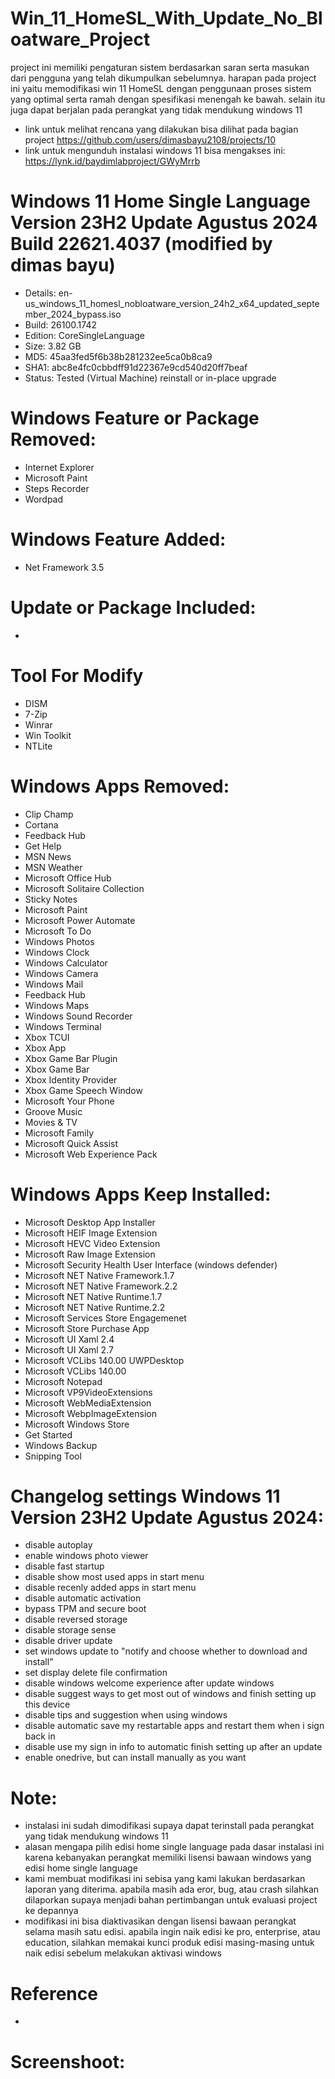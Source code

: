 # Win_11_HomeSL_With_Update_No_Bloatware_Project

project ini memiliki pengaturan sistem berdasarkan saran serta masukan dari pengguna yang telah dikumpulkan sebelumnya. harapan pada project ini yaitu memodifikasi win 11 HomeSL dengan penggunaan proses sistem yang optimal serta ramah dengan spesifikasi menengah ke bawah. selain itu juga dapat berjalan pada perangkat yang tidak mendukung windows 11

- link untuk melihat rencana yang dilakukan bisa dilihat pada bagian project https://github.com/users/dimasbayu2108/projects/10
- link untuk mengunduh instalasi windows 11 bisa mengakses ini: https://lynk.id/baydimlabproject/GWyMrrb

# Windows 11 Home Single Language Version 23H2 Update Agustus 2024 Build 22621.4037 (modified by dimas bayu) 

- Details: en-us_windows_11_homesl_nobloatware_version_24h2_x64_updated_september_2024_bypass.iso
- Build: 26100.1742
- Edition: CoreSingleLanguage
- Size: 3.82 GB
- MD5: 45aa3fed5f6b38b281232ee5ca0b8ca9
- SHA1: abc8e4fc0cbbdff91d22367e9cd540d20ff7beaf
- Status: Tested (Virtual Machine) reinstall or in-place upgrade

# Windows Feature or Package Removed:
- Internet Explorer
- Microsoft Paint
- Steps Recorder
- Wordpad

# Windows Feature Added:
- Net Framework 3.5

# Update or Package Included:
- 

# Tool For Modify
- DISM
- 7-Zip
- Winrar
- Win Toolkit
- NTLite

# Windows Apps Removed:
- Clip Champ
- Cortana
- Feedback Hub
- Get Help
- MSN News
- MSN Weather
- Microsoft Office Hub
- Microsoft Solitaire Collection
- Sticky Notes
- Microsoft Paint
- Microsoft Power Automate
- Microsoft To Do
- Windows Photos
- Windows Clock
- Windows Calculator
- Windows Camera
- Windows Mail
- Feedback Hub
- Windows Maps
- Windows Sound Recorder
- Windows Terminal
- Xbox TCUI
- Xbox App
- Xbox Game Bar Plugin
- Xbox Game Bar
- Xbox Identity Provider
- Xbox Game Speech Window
- Microsoft Your Phone
- Groove Music
- Movies & TV 
- Microsoft Family
- Microsoft Quick Assist
- Microsoft Web Experience Pack

# Windows Apps Keep Installed:
- Microsoft Desktop App Installer
- Microsoft HEIF Image Extension
- Microsoft HEVC Video Extension
- Microsoft Raw Image Extension
- Microsoft Security Health User Interface (windows defender)
- Microsoft NET Native Framework.1.7
- Microsoft NET Native Framework.2.2
- Microsoft NET Native Runtime.1.7
- Microsoft NET Native Runtime.2.2
- Microsoft Services Store Engagemenet
- Microsoft Store Purchase App
- Microsoft UI Xaml 2.4
- Microsoft UI Xaml 2.7
- Microsoft VCLibs 140.00 UWPDesktop
- Microsoft VCLibs 140.00
- Microsoft Notepad
- Microsoft VP9VideoExtensions
- Microsoft WebMediaExtension
- Microsoft WebpImageExtension
- Microsoft Windows Store
- Get Started
- Windows Backup
- Snipping Tool

# Changelog settings Windows 11 Version 23H2 Update Agustus 2024:
- disable autoplay
- enable windows photo viewer
- disable fast startup
- disable show most used apps in start menu
- disable recenly added apps in start menu
- disable automatic activation
- bypass TPM and secure boot
- disable reversed storage
- disable storage sense
- disable driver update
- set windows update to "notify and choose whether to download and install"
- set display delete file confirmation
- disable windows welcome experience after update windows
- disable suggest ways to get most out of windows and finish setting up this device
- disable tips and suggestion when using windows
- disable automatic save my restartable apps and restart them when i sign back in
- disable use my sign in info to automatic finish setting up after an update
- enable onedrive, but can install manually as you want


# Note:
- instalasi ini sudah dimodifikasi supaya dapat terinstall pada perangkat yang tidak mendukung windows 11
- alasan mengapa pilih edisi home single language pada dasar instalasi ini karena kebanyakan perangkat memiliki lisensi bawaan windows yang edisi home single language
- kami membuat modifikasi ini sebisa yang kami lakukan berdasarkan laporan yang diterima. apabila masih ada eror, bug, atau crash silahkan dilaporkan supaya menjadi bahan pertimbangan untuk evaluasi project ke depannya
- modifikasi ini bisa diaktivasikan dengan lisensi bawaan perangkat selama masih satu edisi. apabila ingin naik edisi ke pro, enterprise, atau education, silahkan memakai kunci produk edisi masing-masing untuk naik edisi sebelum melakukan aktivasi windows

# Reference
- 

# Screenshoot:

